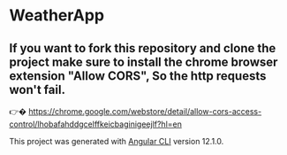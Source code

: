 # WeatherApp
## If you want to fork this repository and clone the project make sure to install the chrome browser extension "Allow CORS", So the http requests won't fail.
👉� https://chrome.google.com/webstore/detail/allow-cors-access-control/lhobafahddgcelffkeicbaginigeejlf?hl=en


This project was generated with [Angular CLI](https://github.com/angular/angular-cli) version 12.1.0.

